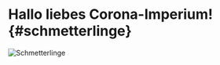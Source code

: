 # Hallo liebes Corona-Imperium! {#schmetterlinge}
![Schmetterlinge](https://www.heise.de/ct/imgs/04/2/7/9/4/1/8/2/Onlineshopping-31e4a3de2e7aa5ac.png)
